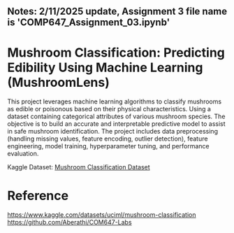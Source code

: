 ## Notes: 2/11/2025 update, Assignment 3 file name is 'COMP647_Assignment_03.ipynb'


# Mushroom Classification: Predicting Edibility Using Machine Learning (MushroomLens)

This project leverages machine learning algorithms to classify mushrooms as edible or poisonous based on their physical characteristics. Using a dataset containing categorical attributes of various mushroom species. The objective is to build an accurate and interpretable predictive model to assist in safe mushroom identification. The project includes data preprocessing (handling missing values, feature encoding, outlier detection), feature engineering, model training, hyperparameter tuning, and performance evaluation.

Kaggle Dataset: [Mushroom Classification Dataset](https://www.kaggle.com/datasets/uciml/mushroom-classification)

# Reference
https://www.kaggle.com/datasets/uciml/mushroom-classification
https://github.com/Aberathi/COM647-Labs
